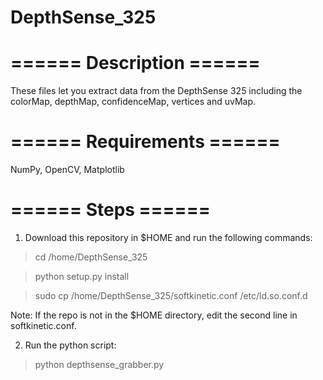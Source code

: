 # DepthSense_325
# ====== Description ======
These files let you extract data from the DepthSense 325 including the colorMap, depthMap, confidenceMap, vertices and uvMap.

# ====== Requirements ======
NumPy, OpenCV, Matplotlib

# ====== Steps ======
1. Download this repository in $HOME and run the following commands:

> cd /home/DepthSense_325

> python setup.py install

> sudo cp /home/DepthSense_325/softkinetic.conf /etc/ld.so.conf.d 

Note: If the repo is not in the $HOME directory, edit the second line in softkinetic.conf.

2. Run the python script:

> python depthsense_grabber.py
